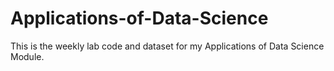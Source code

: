 # Applications-of-Data-Science
This is the weekly lab code and dataset for my Applications of Data Science Module.
